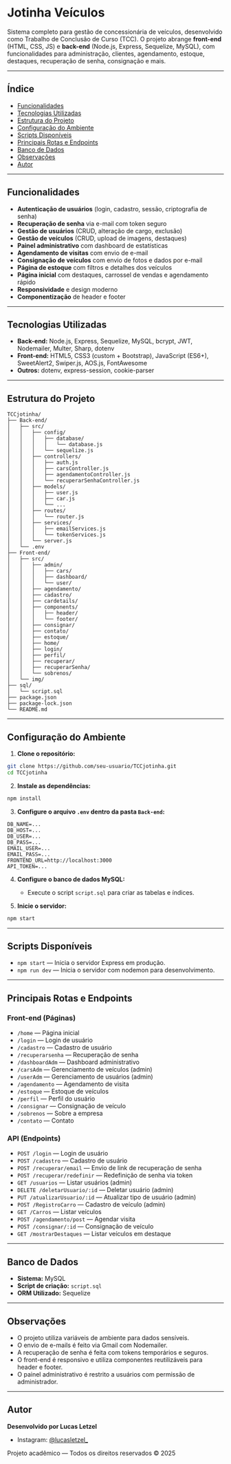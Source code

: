 # Jotinha Veículos

Sistema completo para gestão de concessionária de veículos, desenvolvido como Trabalho de Conclusão de Curso (TCC). O projeto abrange **front-end** (HTML, CSS, JS) e **back-end** (Node.js, Express, Sequelize, MySQL), com funcionalidades para administração, clientes, agendamento, estoque, destaques, recuperação de senha, consignação e mais.

---

## Índice

* [Funcionalidades](#funcionalidades)
* [Tecnologias Utilizadas](#tecnologias-utilizadas)
* [Estrutura do Projeto](#estrutura-do-projeto)
* [Configuração do Ambiente](#configuração-do-ambiente)
* [Scripts Disponíveis](#scripts-disponíveis)
* [Principais Rotas e Endpoints](#principais-rotas-e-endpoints)
* [Banco de Dados](#banco-de-dados)
* [Observações](#observações)
* [Autor](#autor)

---

## Funcionalidades

* **Autenticação de usuários** (login, cadastro, sessão, criptografia de senha)
* **Recuperação de senha** via e-mail com token seguro
* **Gestão de usuários** (CRUD, alteração de cargo, exclusão)
* **Gestão de veículos** (CRUD, upload de imagens, destaques)
* **Painel administrativo** com dashboard de estatísticas
* **Agendamento de visitas** com envio de e-mail
* **Consignação de veículos** com envio de fotos e dados por e-mail
* **Página de estoque** com filtros e detalhes dos veículos
* **Página inicial** com destaques, carrossel de vendas e agendamento rápido
* **Responsividade** e design moderno
* **Componentização** de header e footer

---

## Tecnologias Utilizadas

* **Back-end:** Node.js, Express, Sequelize, MySQL, bcrypt, JWT, Nodemailer, Multer, Sharp, dotenv
* **Front-end:** HTML5, CSS3 (custom + Bootstrap), JavaScript (ES6+), SweetAlert2, Swiper.js, AOS.js, FontAwesome
* **Outros:** dotenv, express-session, cookie-parser

---

## Estrutura do Projeto

```
TCCjotinha/
├── Back-end/
│   ├── src/
│   │   ├── config/
│   │   │   ├── database/
│   │   │   │   └── database.js
│   │   │   └── sequelize.js
│   │   ├── controllers/
│   │   │   ├── auth.js
│   │   │   ├── carsController.js
│   │   │   ├── agendamentoController.js
│   │   │   └── recuperarSenhaController.js
│   │   ├── models/
│   │   │   ├── user.js
│   │   │   ├── car.js
│   │   │   └── ...
│   │   ├── routes/
│   │   │   └── router.js
│   │   ├── services/
│   │   │   ├── emailServices.js
│   │   │   └── tokenServices.js
│   │   └── server.js
│   └── .env
├── Front-end/
│   ├── src/
│   │   ├── admin/
│   │   │   ├── cars/
│   │   │   ├── dashboard/
│   │   │   └── user/
│   │   ├── agendamento/
│   │   ├── cadastro/
│   │   ├── cardetails/
│   │   ├── components/
│   │   │   ├── header/
│   │   │   └── footer/
│   │   ├── consignar/
│   │   ├── contato/
│   │   ├── estoque/
│   │   ├── home/
│   │   ├── login/
│   │   ├── perfil/
│   │   ├── recuperar/
│   │   ├── recuperarSenha/
│   │   └── sobrenos/
│   └── img/
├── sql/
│   └── script.sql
├── package.json
├── package-lock.json
└── README.md
```

---

## Configuração do Ambiente

1. **Clone o repositório:**

```bash
git clone https://github.com/seu-usuario/TCCjotinha.git
cd TCCjotinha
```

2. **Instale as dependências:**

```bash
npm install
```

3. **Configure o arquivo `.env` dentro da pasta `Back-end`:**

```
DB_NAME=...
DB_HOST=...
DB_USER=...
DB_PASS=...
EMAIL_USER=...
EMAIL_PASS=...
FRONTEND_URL=http://localhost:3000
API_TOKEN=...
```

4. **Configure o banco de dados MySQL:**

   * Execute o script `script.sql` para criar as tabelas e índices.

5. **Inicie o servidor:**

```bash
npm start
```

---

## Scripts Disponíveis

* `npm start` — Inicia o servidor Express em produção.
* `npm run dev` — Inicia o servidor com nodemon para desenvolvimento.

---

## Principais Rotas e Endpoints

### Front-end (Páginas)

* `/home` — Página inicial
* `/login` — Login de usuário
* `/cadastro` — Cadastro de usuário
* `/recuperarsenha` — Recuperação de senha
* `/dashboardAdm` — Dashboard administrativo
* `/carsAdm` — Gerenciamento de veículos (admin)
* `/userAdm` — Gerenciamento de usuários (admin)
* `/agendamento` — Agendamento de visita
* `/estoque` — Estoque de veículos
* `/perfil` — Perfil do usuário
* `/consignar` — Consignação de veículo
* `/sobrenos` — Sobre a empresa
* `/contato` — Contato

### API (Endpoints)

* `POST /login` — Login de usuário
* `POST /cadastro` — Cadastro de usuário
* `POST /recuperar/email` — Envio de link de recuperação de senha
* `POST /recuperar/redefinir` — Redefinição de senha via token
* `GET /usuarios` — Listar usuários (admin)
* `DELETE /deletarUsuario/:id` — Deletar usuário (admin)
* `PUT /atualizarUsuario/:id` — Atualizar tipo de usuário (admin)
* `POST /RegistroCarro` — Cadastro de veículo (admin)
* `GET /Carros` — Listar veículos
* `POST /agendamento/post` — Agendar visita
* `POST /consignar/:id` — Consignação de veículo
* `GET /mostrarDestaques` — Listar veículos em destaque

---

## Banco de Dados

* **Sistema:** MySQL
* **Script de criação:** `script.sql`
* **ORM Utilizado:** Sequelize

---

## Observações

* O projeto utiliza variáveis de ambiente para dados sensíveis.
* O envio de e-mails é feito via Gmail com Nodemailer.
* A recuperação de senha é feita com tokens temporários e seguros.
* O front-end é responsivo e utiliza componentes reutilizáveis para header e footer.
* O painel administrativo é restrito a usuários com permissão de administrador.

---

## Autor

**Desenvolvido por Lucas Letzel**

* Instagram: [@lucasletzel\_](https://instagram.com/lucasletzel_)

Projeto acadêmico — Todos os direitos reservados © 2025
